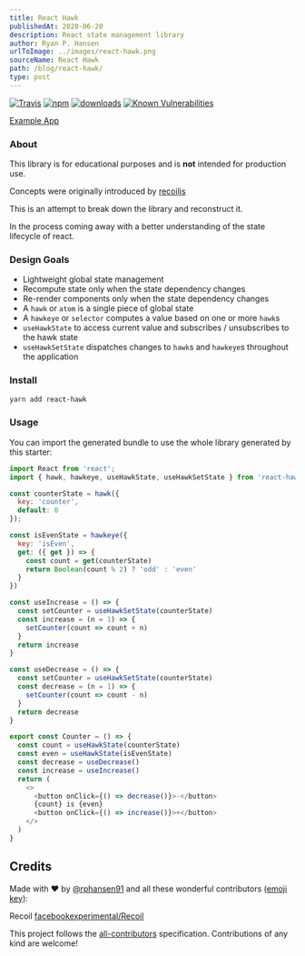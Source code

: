 ```yaml
---
title: React Hawk
publishedAt: 2020-06-20
description: React state management library
author: Ryan P. Hansen
urlToImage: ../images/react-hawk.png
sourceName: React Hawk
path: /blog/react-hawk/
type: post
---
```


[![Travis](https://travis-ci.com/rphansen91/react-hawk.svg)](https://travis-ci.com/rphansen91/react-hawk)
[![npm](https://img.shields.io/npm/v/react-hawk.svg)](https://www.npmjs.com/package/react-hawk)
[![downloads](https://img.shields.io/npm/dw/react-hawk.svg)](https://www.npmjs.com/package/react-hawk)
[![Known Vulnerabilities](https://snyk.io/test/github/rphansen91/react-hawk/badge.svg?targetFile=package.json)](https://snyk.io/test/github/rphansen91/react-hawk?targetFile=package.json)

[Example App](https://rphansen91.github.io/react-hawk-vs-context-vs-recoil-demo/)

### About

This library is for educational purposes and is **not** intended for production use. 

Concepts were originally introduced by [recoiljs](https://github.com/facebookexperimental/Recoil)

This is an attempt to break down the library and reconstruct it.

In the process coming away with a better understanding of the state lifecycle of react. 

### Design Goals

- Lightweight global state management 
- Recompute state only when the state dependency changes
- Re-render components only when the state dependency changes
- A `hawk` or `atom` is a single piece of global state
- A `hawkeye` or `selector` computes a value based on one or more `hawk`s
- `useHawkState` to access current value and subscribes / unsubscribes to the hawk state
- `useHawkSetState` dispatches changes to `hawk`s and `hawkeye`s throughout the application

### Install

```bash
yarn add react-hawk
```

### Usage

You can import the generated bundle to use the whole library generated by this starter:

```javascript
import React from 'react';
import { hawk, hawkeye, useHawkState, useHawkSetState } from 'react-hawk';

const counterState = hawk({
  key: 'counter',
  default: 0
});

const isEvenState = hawkeye({
  key: 'isEven',
  get: ({ get }) => {
    const count = get(counterState)
    return Boolean(count % 2) ? 'odd' : 'even'
  }
})

const useIncrease = () => {
  const setCounter = useHawkSetState(counterState)
  const increase = (n = 1) => {
    setCounter(count => count + n)
  }
  return increase
}

const useDecrease = () => {
  const setCounter = useHawkSetState(counterState)
  const decrease = (n = 1) => {
    setCounter(count => count - n)
  }
  return decrease
}

export const Counter = () => {
  const count = useHawkState(counterState)
  const even = useHawkState(isEvenState)
  const decrease = useDecrease()
  const increase = useIncrease()
  return (
    <>
      <button onClick={() => decrease()}>-</button>
      {count} is {even}
      <button onClick={() => increase()}>+</button>
    </>
  )
}
```


## Credits

Made with :heart: by [@rphansen91](https://github.com/rphansen91) and all these wonderful contributors ([emoji key](https://github.com/kentcdodds/all-contributors#emoji-key)):

Recoil [facebookexperimental/Recoil](https://github.com/facebookexperimental/Recoil)

This project follows the [all-contributors](https://github.com/kentcdodds/all-contributors) specification. Contributions of any kind are welcome!
